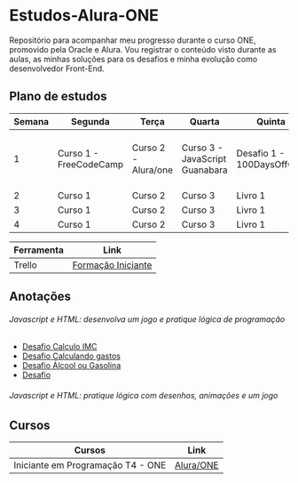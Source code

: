 # Estudos-Alura-ONE

Repositório para acompanhar meu progresso durante o curso ONE, promovido pela Oracle e Alura. Vou registrar o conteúdo visto durante as aulas, as minhas soluções para os desafios e minha evolução como desenvolvedor Front-End.

## Plano de estudos

| Semana | Segunda                | Terça               | Quarta                         | Quinta                    | Sexta                      |
| ------ | ---------------------- | ------------------- | ------------------------------ | ------------------------- | -------------------------- |
| 1      | Curso 1 - FreeCodeCamp | Curso 2 - Alura/one | Curso 3 - JavaScript Guanabara | Desafio 1 - 100DaysOffCSS | Desafio 2 - HTML 5 e CSS 3 |
| 2      | Curso 1                | Curso 2             | Curso 3                        | Livro 1                   | Livro 2                    |
| 3      | Curso 1                | Curso 2             | Curso 3                        | Livro 1                   | Livro 2                    |
| 4      | Curso 1                | Curso 2             | Curso 3                        | Livro 1                   | Livro 2                    |

| Ferramenta | Link                                                                                                     |
| ---------- | -------------------------------------------------------------------------------------------------------- |
| Trello     | [Formação Iniciante](https://trello.com/b/j9MO3U1u/t4-trilha-iniciante-em-programa%25C3%25A7%25C3%25A3o) |

## Anotações

###### _Javascript e HTML: desenvolva um jogo e pratique lógica de programação_

- [Desafio Calculo IMC](/Cursos/Iniciante%20em%20Programa%C3%A7%C3%A3o/01-Logica/Javascript%26HTML/calculando_imc.html)
- [Desafio Calculando gastos](/Cursos/Iniciante%20em%20Programa%C3%A7%C3%A3o/01-Logica/Javascript%26HTML/calculando_meu_gasto.html)
- [Desafio Álcool ou Gasolina](/Cursos/Iniciante%20em%20Programa%C3%A7%C3%A3o/01-Logica/Javascript%26HTML/desafio_alcooougasolina.html)
- [Desafio](/Cursos/Iniciante%20em%20Programa%C3%A7%C3%A3o/01-Logica/Javascript%26HTML/desafios2.html)

###### _Javascript e HTML: pratique lógica com desenhos, animações e um jogo_

## Cursos

| Cursos                            | Link                                                                                       |
| --------------------------------- | ------------------------------------------------------------------------------------------ |
| Iniciante em Programação T4 - ONE | [Alura/ONE](https://cursos.alura.com.br/formacao-logica-de-programacao-turma-4-oracle-one) |

